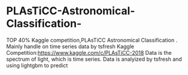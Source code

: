 # PLAsTiCC-Astronomical-Classification-
TOP 40% Kaggle competition,PLAsTiCC Astronomical Classification . Mainly handle on time series data by tsfresh
Kaggle Competition:https://www.kaggle.com/c/PLAsTiCC-2018
Data is the spectrum of light, which is time series.
Data is analyized by tsfresh and using lightgbm to predict
